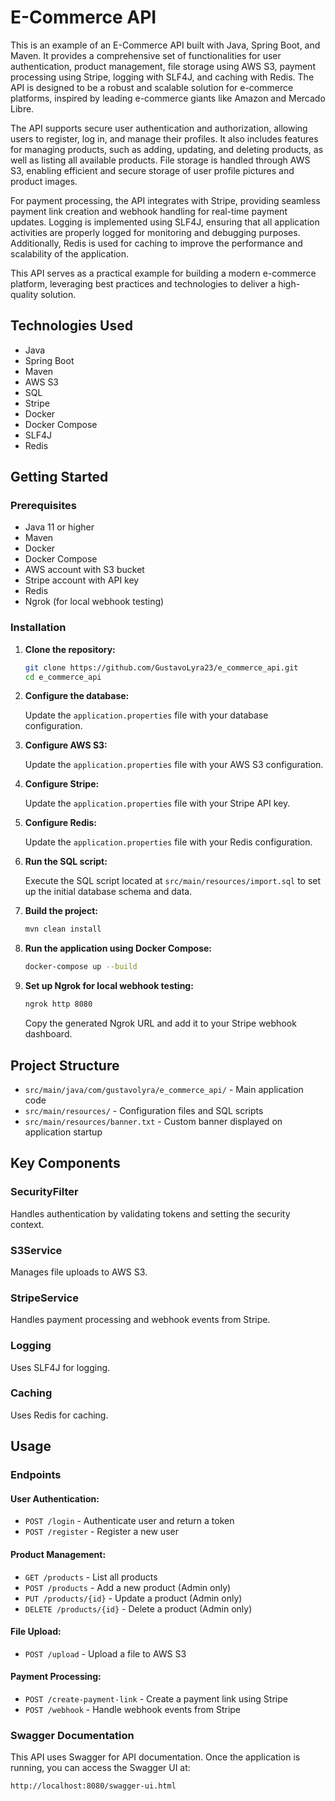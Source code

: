 # E-Commerce API
This is an example of an E-Commerce API built with Java, Spring Boot, and Maven. It provides a comprehensive set of functionalities for user authentication, product management, file storage using AWS S3, payment processing using Stripe, logging with SLF4J, and caching with Redis. The API is designed to be a robust and scalable solution for e-commerce platforms, inspired by leading e-commerce giants like Amazon and Mercado Libre.

The API supports secure user authentication and authorization, allowing users to register, log in, and manage their profiles. It also includes features for managing products, such as adding, updating, and deleting products, as well as listing all available products. File storage is handled through AWS S3, enabling efficient and secure storage of user profile pictures and product images.

For payment processing, the API integrates with Stripe, providing seamless payment link creation and webhook handling for real-time payment updates. Logging is implemented using SLF4J, ensuring that all application activities are properly logged for monitoring and debugging purposes. Additionally, Redis is used for caching to improve the performance and scalability of the application.

This API serves as a practical example for building a modern e-commerce platform, leveraging best practices and technologies to deliver a high-quality solution.


## Technologies Used

- Java
- Spring Boot
- Maven
- AWS S3
- SQL
- Stripe
- Docker
- Docker Compose
- SLF4J
- Redis

## Getting Started

### Prerequisites

- Java 11 or higher
- Maven
- Docker
- Docker Compose
- AWS account with S3 bucket
- Stripe account with API key
- Redis
- Ngrok (for local webhook testing)

### Installation

1. **Clone the repository:**

    ```sh
    git clone https://github.com/GustavoLyra23/e_commerce_api.git
    cd e_commerce_api
    ```

2. **Configure the database:**

    Update the `application.properties` file with your database configuration.

3. **Configure AWS S3:**

    Update the `application.properties` file with your AWS S3 configuration.

4. **Configure Stripe:**

    Update the `application.properties` file with your Stripe API key.

5. **Configure Redis:**

    Update the `application.properties` file with your Redis configuration.

6. **Run the SQL script:**

    Execute the SQL script located at `src/main/resources/import.sql` to set up the initial database schema and data.

7. **Build the project:**

    ```sh
    mvn clean install
    ```

8. **Run the application using Docker Compose:**

    ```sh
    docker-compose up --build
    ```

9. **Set up Ngrok for local webhook testing:**

    ```sh
    ngrok http 8080
    ```

    Copy the generated Ngrok URL and add it to your Stripe webhook dashboard.

## Project Structure

- `src/main/java/com/gustavolyra/e_commerce_api/` - Main application code
- `src/main/resources/` - Configuration files and SQL scripts
- `src/main/resources/banner.txt` - Custom banner displayed on application startup

## Key Components

### SecurityFilter

Handles authentication by validating tokens and setting the security context.

### S3Service

Manages file uploads to AWS S3.

### StripeService

Handles payment processing and webhook events from Stripe.

### Logging

Uses SLF4J for logging.

### Caching

Uses Redis for caching.

## Usage

### Endpoints

#### User Authentication:
- `POST /login` - Authenticate user and return a token
- `POST /register` - Register a new user

#### Product Management:
- `GET /products` - List all products
- `POST /products` - Add a new product (Admin only)
- `PUT /products/{id}` - Update a product (Admin only)
- `DELETE /products/{id}` - Delete a product (Admin only)

#### File Upload:
- `POST /upload` - Upload a file to AWS S3

#### Payment Processing:
- `POST /create-payment-link` - Create a payment link using Stripe
- `POST /webhook` - Handle webhook events from Stripe

### Swagger Documentation

This API uses Swagger for API documentation. Once the application is running, you can access the Swagger UI at:

```bash
http://localhost:8080/swagger-ui.html
```
